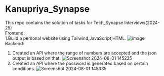 # Kanupriya_Synapse
This repo contains the solution of tasks for Tech_Synapse Interviews(2024-25)\
Frontend:\
1.Build a personal website using Tailwind,JavaScript,HTML.
![image](https://github.com/user-attachments/assets/0bca14e8-a063-41bf-8020-c1c70b78e44c)
Backend:
1. Created an API where the range of numbers are accepted and the json output is based on that.
 ![Screenshot 2024-08-01 145225](https://github.com/user-attachments/assets/720320fb-5821-44c4-b6af-8e50ffc6e395)
2. Created an API where the password is generated based on certain conditions.
![Screenshot 2024-08-01 145335](https://github.com/user-attachments/assets/61757745-d162-42eb-9a7e-258f65b98c1e)

